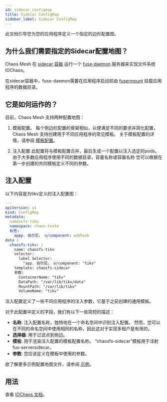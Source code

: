 ```yaml
---
id: sidecar_configmap
title: Sidecar ConfigMap
sidebar_label: Sidecar ConfigMap
---
```


此文档引导您为您的应用程序定义一个指定的边形配置图。

## 为什么我们需要指定的Sidecar配置地图？

Chaos Mesh 在 [sidecar 容器](https://www.magalix.com/blog/the-sidecar-pattern) 运行一个 [fuse-daemon](https://www.kernel.org/doc/Documentation/filesystems/fuse.txt) 服务器来实现文件系统 IOChaos。

在sidecar容器中，fuse-daemon需要在应用程序启动前由 [fusermount](http://manpages.ubuntu.com/manpages/bionic/en/man1/fusermount.1.html) 挂载应用程序的数据目录。

## 它是如何运作的？

目前，Chaos Mesh 支持两种配置地图：

1. 模板配置。 每个侧边栏配置的骨架相似，以便满足不同的要求并简化配置， Chaos Mesh 支持创建用于不同应用程序的常见模板。 关于模板配置的详情，请参阅 [模板配置](sidecar_template.md)。

2. 注入配置 此配置将与模板配置合并，最后生成一个配置以注入选定的pods。 由于大多数应用程序使用不同的数据目录，容量名称或容器名称 您可以根据在第一步创建的共同模板定义不同的参数。

## 注入配置

以下内容是为tikv定义的注入配置图：

```yaml
---
apiVersion: v1
kind: ConfigMap
metadata:
  nameosfs-tikv
  namespace: chaos-teste
  标签:
    appp. 伯尔尼。 o/component: webhook
data :
  chaosfs-tikv: |
    name: chaosfs-tikv
    selector:
      label Selector:
        "app. 伯尔尼。 o/component: "tikv"
    template: chaosfs-sidecar
    参数:
      ContainerName: "tikv"
      DataPath: "/var/lib/tikv/data"
      MountPath: "/var/lib/tikv"
      VolumeName: "tikv"
```

注入配置定义了一些不同应用程序的注入参数，它基于之前创建的通用模板。

对于此配置中定义的字段，我们有以下一些简短的描述：

- **名称**: 注入配置名称，独特地在一个命名空间中识别注入配置。 然而，您可以在不同的命名空间中使用相同的名称，因此这对于实现多租户是有用的。
- **选择器**: 用于过滤点到侧边。
- **模板**: 用于渲染注入配置的模板配置名称。 “chaosfs-sidecar”模板用于注射fus-serversidecar。
- **参数**: 您应该定义在模板中使用的参数。

欲了解更多示例配置地图文件，请参阅 [示例](https://github.com/chaos-mesh/chaos-mesh/tree/release-0.9/examples/chaosfs-configmap)。

## 用法

查看 [IOChaos 文档](io_chaos.md)。

